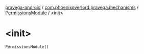 [pravega-android](../../index.md) / [com.phoenixoverlord.pravega.mechanisms](../index.md) / [PermissionsModule](index.md) / [&lt;init&gt;](./-init-.md)

# &lt;init&gt;

`PermissionsModule()`
